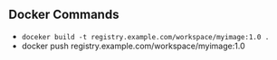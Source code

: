 ## Docker Commands
- `doceker build -t registry.example.com/workspace/myimage:1.0 .`
- docker push registry.example.com/workspace/myimage:1.0